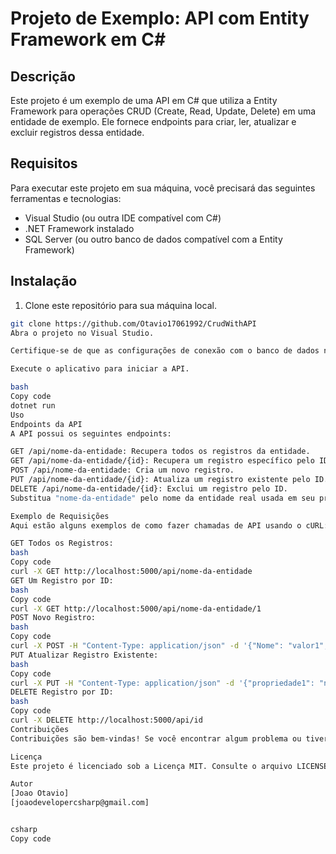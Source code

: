 # Projeto de Exemplo: API com Entity Framework em C#

## Descrição

Este projeto é um exemplo de uma API em C# que utiliza a Entity Framework para operações CRUD (Create, Read, Update, Delete) em uma entidade de exemplo. Ele fornece endpoints para criar, ler, atualizar e excluir registros dessa entidade.

## Requisitos

Para executar este projeto em sua máquina, você precisará das seguintes ferramentas e tecnologias:

- Visual Studio (ou outra IDE compatível com C#)
- .NET Framework instalado
- SQL Server (ou outro banco de dados compatível com a Entity Framework)

## Instalação

1. Clone este repositório para sua máquina local.

```bash
git clone https://github.com/Otavio17061992/CrudWithAPI
Abra o projeto no Visual Studio.

Certifique-se de que as configurações de conexão com o banco de dados no arquivo appsettings.json estão corretas.

Execute o aplicativo para iniciar a API.

bash
Copy code
dotnet run
Uso
Endpoints da API
A API possui os seguintes endpoints:

GET /api/nome-da-entidade: Recupera todos os registros da entidade.
GET /api/nome-da-entidade/{id}: Recupera um registro específico pelo ID.
POST /api/nome-da-entidade: Cria um novo registro.
PUT /api/nome-da-entidade/{id}: Atualiza um registro existente pelo ID.
DELETE /api/nome-da-entidade/{id}: Exclui um registro pelo ID.
Substitua "nome-da-entidade" pelo nome da entidade real usada em seu projeto.

Exemplo de Requisições
Aqui estão alguns exemplos de como fazer chamadas de API usando o cURL:

GET Todos os Registros:
bash
Copy code
curl -X GET http://localhost:5000/api/nome-da-entidade
GET Um Registro por ID:
bash
Copy code
curl -X GET http://localhost:5000/api/nome-da-entidade/1
POST Novo Registro:
bash
Copy code
curl -X POST -H "Content-Type: application/json" -d '{"Nome": "valor1", "Telefone": "valor2", "Ativo": "valor3"}' http://localhost:5000/api/contato
PUT Atualizar Registro Existente:
bash
Copy code
curl -X PUT -H "Content-Type: application/json" -d '{"propriedade1": "novo-valor"}' http://localhost:5000/api/contato
DELETE Registro por ID:
bash
Copy code
curl -X DELETE http://localhost:5000/api/id
Contribuições
Contribuições são bem-vindas! Se você encontrar algum problema ou tiver sugestões para melhorias, sinta-se à vontade para criar uma issue ou enviar um pull request.

Licença
Este projeto é licenciado sob a Licença MIT. Consulte o arquivo LICENSE para obter mais detalhes.

Autor
[Joao Otavio]
[joaodevelopercsharp@gmail.com]


csharp
Copy code
